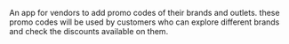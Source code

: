An app for vendors to add promo codes of their brands and outlets. these promo codes will be used by customers who can explore different brands and check the discounts available on them.


